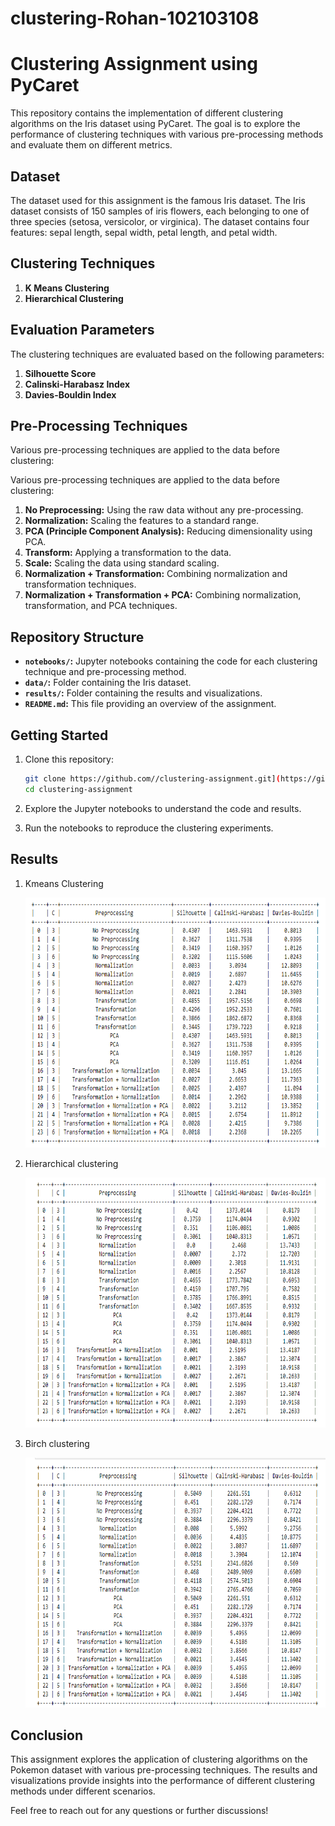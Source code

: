 # clustering-Rohan-102103108

# Clustering Assignment using PyCaret

This repository contains the implementation of different clustering algorithms on the Iris dataset using PyCaret. The goal is to explore the performance of clustering techniques with various pre-processing methods and evaluate them on different metrics.

## Dataset

The dataset used for this assignment is the famous Iris dataset. The Iris dataset consists of 150 samples of iris flowers, each belonging to one of three species (setosa, versicolor, or virginica). The dataset contains four features: sepal length, sepal width, petal length, and petal width.

## Clustering Techniques

1. **K Means Clustering**
2. **Hierarchical Clustering**

## Evaluation Parameters

The clustering techniques are evaluated based on the following parameters:

1. **Silhouette Score**
2. **Calinski-Harabasz Index**
3. **Davies-Bouldin Index**

## Pre-Processing Techniques

Various pre-processing techniques are applied to the data before clustering:

Various pre-processing techniques are applied to the data before clustering:

1. **No Preprocessing:** Using the raw data without any pre-processing.
2. **Normalization:** Scaling the features to a standard range.
3. **PCA (Principle Component Analysis):** Reducing dimensionality using PCA.
4. **Transform:** Applying a transformation to the data.
5. **Scale:** Scaling the data using standard scaling.
6. **Normalization + Transformation:** Combining normalization and transformation techniques.
7. **Normalization + Transformation + PCA:** Combining normalization, transformation, and PCA techniques.

## Repository Structure

- **`notebooks/`:** Jupyter notebooks containing the code for each clustering technique and pre-processing method.
- **`data/`:** Folder containing the Iris dataset.
- **`results/`:** Folder containing the results and visualizations.
- **`README.md`:** This file providing an overview of the assignment.

## Getting Started

1. Clone this repository:

    ```bash
    git clone https://github.com//clustering-assignment.git](https://github.com/Rohan1405/clustering-Rohan-102103108
    cd clustering-assignment
    ```



2. Explore the Jupyter notebooks  to understand the code and results.

3. Run the notebooks to reproduce the clustering experiments.

## Results

1. Kmeans Clustering
   
   <img src="kmeans.png" width="600" height="400" alt="KMeans Image"></img>

2. Hierarchical clustering
  
   <img src="Hierarchical clustering.png" width="600" height="400" alt="KMeans Image"></img>

3. Birch clustering

    <img src="birch.png" width="600" height="400" alt="KMeans Image"></img>
   
  
## Conclusion

This assignment explores the application of clustering algorithms on the Pokemon dataset with various pre-processing techniques. The results and visualizations provide insights into the performance of different clustering methods under different scenarios.

Feel free to reach out for any questions or further discussions!

